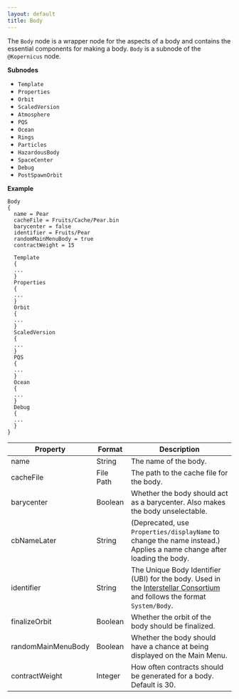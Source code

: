 ```yaml
---
layout: default
title: Body
---
```


The `Body` node is a wrapper node for the aspects of a body and contains the essential components for making a body. `Body` is a subnode of the `@Kopernicus` node.

**Subnodes**
- `Template`
- `Properties`
- `Orbit`
- `ScaledVersion`
- `Atmosphere`
- `PQS`
- `Ocean`
- `Rings`
- `Particles`
- `HazardousBody`
- `SpaceCenter`
- `Debug`
- `PostSpawnOrbit`

**Example**
```
Body
{
  name = Pear
  cacheFile = Fruits/Cache/Pear.bin
  barycenter = false
  identifier = Fruits/Pear
  randomMainMenuBody = true
  contractWeight = 15
  
  Template
  {
  ...
  }
  Properties
  {
  ...
  }
  Orbit
  {
  ...
  }
  ScaledVersion
  {
  ...
  }
  PQS
  {
  ...
  }
  Ocean
  {
  ...
  }
  Debug
  {
  ...
  }
}
```

|Property|Format|Description|
|--------|------|-----------|
|name|String|The name of the body.|
|cacheFile|File Path|The path to the cache file for the body.|
|barycenter|Boolean|Whether the body should act as a barycenter. Also makes the body unselectable.|
|cbNameLater|String|(Deprecated, use `Properties/displayName` to change the name instead.) Applies a name change after loading the body.|
|identifier|String|The Unique Body Identifier (UBI) for the body. Used in the [Interstellar Consortium](https://forum.kerbalspaceprogram.com/index.php?/topic/177439-kopernicus-interstellar-consortium/) and follows the format `System/Body`.|
|finalizeOrbit|Boolean|Whether the orbit of the body should be finalized.|
|randomMainMenuBody|Boolean|Whether the body should have a chance at being displayed on the Main Menu.|
|contractWeight|Integer|How often contracts should be generated for a body. Default is 30.|
